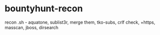 # bountyhunt-recon
recon .sh - aquatone, sublist3r, merge them, tko-subs, crlf check, +https, masscan, jboss, dirsearch
